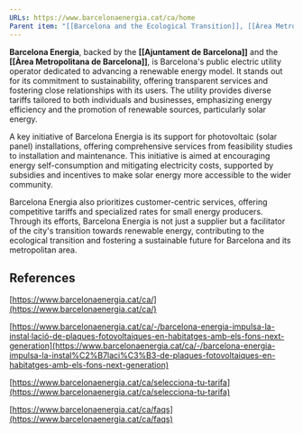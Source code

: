 ```yaml
---
URLs: https://www.barcelonaenergia.cat/ca/home
Parent item: "[[Barcelona and the Ecological Transition]], [[Àrea Metropolitana de Barcelona]], [[Ajuntament de Barcelona]]"
---
```

**Barcelona Energia**, backed by the **[[Ajuntament de Barcelona]]** and the **[[Àrea Metropolitana de Barcelona]]**, is Barcelona's public electric utility operator dedicated to advancing a renewable energy model. It stands out for its commitment to sustainability, offering transparent services and fostering close relationships with its users. The utility provides diverse tariffs tailored to both individuals and businesses, emphasizing energy efficiency and the promotion of renewable sources, particularly solar energy.

A key initiative of Barcelona Energia is its support for photovoltaic (solar panel) installations, offering comprehensive services from feasibility studies to installation and maintenance. This initiative is aimed at encouraging energy self-consumption and mitigating electricity costs, supported by subsidies and incentives to make solar energy more accessible to the wider community.

Barcelona Energia also prioritizes customer-centric services, offering competitive tariffs and specialized rates for small energy producers. Through its efforts, Barcelona Energia is not just a supplier but a facilitator of the city's transition towards renewable energy, contributing to the ecological transition and fostering a sustainable future for Barcelona and its metropolitan area.

## References

[https://www.barcelonaenergia.cat/ca/](https://www.barcelonaenergia.cat/ca/)

[https://www.barcelonaenergia.cat/ca/-/barcelona-energia-impulsa-la-instal·lació-de-plaques-fotovoltaiques-en-habitatges-amb-els-fons-next-generation](https://www.barcelonaenergia.cat/ca/-/barcelona-energia-impulsa-la-instal%C2%B7laci%C3%B3-de-plaques-fotovoltaiques-en-habitatges-amb-els-fons-next-generation)

[https://www.barcelonaenergia.cat/ca/selecciona-tu-tarifa](https://www.barcelonaenergia.cat/ca/selecciona-tu-tarifa)

[https://www.barcelonaenergia.cat/ca/faqs](https://www.barcelonaenergia.cat/ca/faqs)